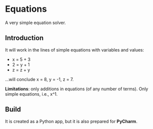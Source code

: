 # Equations
A very simple equation solver.

## Introduction

It will work in the lines of simple equations with variables and values:

- x = 5 + 3
- 2 = y + 1
- z = z + y

...will conclude x = 8, y = -1, z = 7.

**Limitations**: only additions in equations (of any number of terms). Only simple equations, i.e., x^1. 

## Build
It is created as a Python app, but it is also prepared for **PyCharm**.

